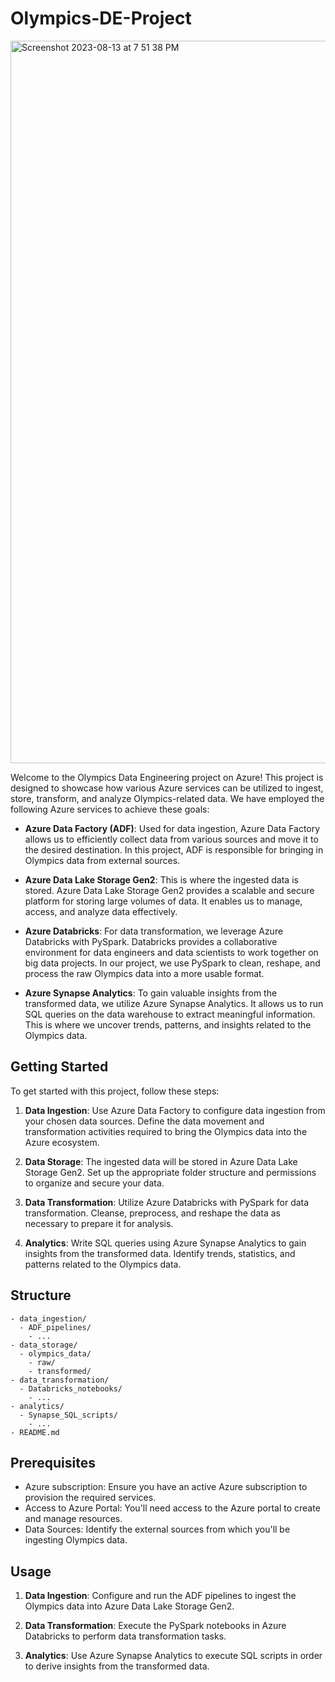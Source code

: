# Olympics-DE-Project

<img width="1156" alt="Screenshot 2023-08-13 at 7 51 38 PM" src="https://github.com/chdl17/Olympics-DE-Project/assets/120616550/356e8929-5782-47ec-b1d7-e8917bfba580">




Welcome to the Olympics Data Engineering project on Azure! This project is designed to showcase how various Azure services can be utilized to ingest, store, transform, and analyze Olympics-related data. We have employed the following Azure services to achieve these goals:

- **Azure Data Factory (ADF)**: Used for data ingestion, Azure Data Factory allows us to efficiently collect data from various sources and move it to the desired destination. In this project, ADF is responsible for bringing in Olympics data from external sources.

- **Azure Data Lake Storage Gen2**: This is where the ingested data is stored. Azure Data Lake Storage Gen2 provides a scalable and secure platform for storing large volumes of data. It enables us to manage, access, and analyze data effectively.

- **Azure Databricks**: For data transformation, we leverage Azure Databricks with PySpark. Databricks provides a collaborative environment for data engineers and data scientists to work together on big data projects. In our project, we use PySpark to clean, reshape, and process the raw Olympics data into a more usable format.

- **Azure Synapse Analytics**: To gain valuable insights from the transformed data, we utilize Azure Synapse Analytics. It allows us to run SQL queries on the data warehouse to extract meaningful information. This is where we uncover trends, patterns, and insights related to the Olympics data.

## Getting Started

To get started with this project, follow these steps:

1. **Data Ingestion**: Use Azure Data Factory to configure data ingestion from your chosen data sources. Define the data movement and transformation activities required to bring the Olympics data into the Azure ecosystem.

2. **Data Storage**: The ingested data will be stored in Azure Data Lake Storage Gen2. Set up the appropriate folder structure and permissions to organize and secure your data.

3. **Data Transformation**: Utilize Azure Databricks with PySpark for data transformation. Cleanse, preprocess, and reshape the data as necessary to prepare it for analysis.

4. **Analytics**: Write SQL queries using Azure Synapse Analytics to gain insights from the transformed data. Identify trends, statistics, and patterns related to the Olympics data.

## Structure

```
- data_ingestion/
  - ADF_pipelines/
    - ...
- data_storage/
  - olympics_data/
    - raw/
    - transformed/
- data_transformation/
  - Databricks_notebooks/
    - ...
- analytics/
  - Synapse_SQL_scripts/
    - ...
- README.md
```

## Prerequisites

- Azure subscription: Ensure you have an active Azure subscription to provision the required services.
- Access to Azure Portal: You'll need access to the Azure portal to create and manage resources.
- Data Sources: Identify the external sources from which you'll be ingesting Olympics data.

## Usage

1. **Data Ingestion**: Configure and run the ADF pipelines to ingest the Olympics data into Azure Data Lake Storage Gen2.

2. **Data Transformation**: Execute the PySpark notebooks in Azure Databricks to perform data transformation tasks.

3. **Analytics**: Use Azure Synapse Analytics to execute SQL scripts in order to derive insights from the transformed data.

